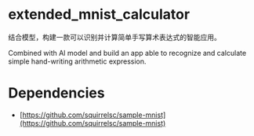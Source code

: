 # extended_mnist_calculator
结合模型，构建一款可以识别并计算简单手写算术表达式的智能应用。

Combined with AI model and build an app able to recognize and calculate simple hand-writing arithmetic expression.

# Dependencies
- [https://github.com/squirrelsc/sample-mnist](https://github.com/squirrelsc/sample-mnist)
